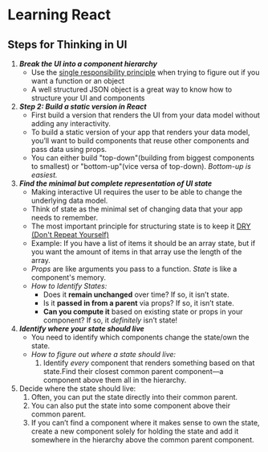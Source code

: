 
# Learning React
## Steps for Thinking in UI
1. ***Break the UI into a component hierarchy***
	- Use the [single responsibility principle](https://en.wikipedia.org/wiki/Single-responsibility_principle) when trying to figure out if you want a function or an object
	- A well structured JSON object is a great way to know how to structure your UI and components
2. ***Step 2: Build a static version in React***
	- First build a version that renders the UI from your data model without adding any interactivity.
	- To build a static version of your app that renders your data model, you’ll want to build components that reuse other components and pass data using props.
	- You can either build "top-down"(building from biggest components to smallest) or "bottom-up"(vice versa of top-down). *Bottom-up is easiest.*
3. ***Find the minimal but complete representation of UI state***
	- Making interactive UI requires the user to be able to change the underlying data model.
	- Think of state as the minimal set of changing data that your app needs to remember.
	- The most important principle for structuring state is to keep it [DRY (Don't Repeat Yourself)](https://en.wikipedia.org/wiki/Don%27t_repeat_yourself)
	- Example: If you have a list of items it should be an array state, but if you want the amount of items in that array use the length of the array.
	- *Props* are like arguments you pass to a function. *State* is like a component's memory.
	- *How to Identify States:*
		- Does it **remain unchanged** over time? If so, it isn’t state.
		-  Is it **passed in from a parent** via props? If so, it isn’t state.
		-  **Can you compute it** based on existing state or props in your component? If so, it _definitely_ isn’t state!
4. ***Identify where your state should live***
	- You need to identify which components change the state/own the state.
	- *How to figure out where a state should live:*
		1. Identify _every_ component that renders something based on that state.Find their closest common parent component—a component above them all in the hierarchy.
3.  Decide where the state should live:
    1.  Often, you can put the state directly into their common parent.
    2.  You can also put the state into some component above their common parent.
    3.  If you can’t find a component where it makes sense to own the state, create a new component solely for holding the state and add it somewhere in the hierarchy above the common parent component.
<!--stackedit_data:
eyJoaXN0b3J5IjpbMTI2NDgzMTUwNSwtMTQ1MDYzMDY2N119
-->